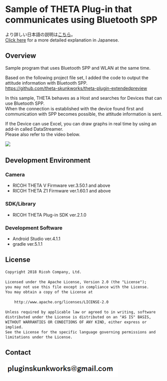 # Sample of THETA Plug-in that communicates using Bluetooth SPP

より詳しい日本語の説明は[こちら](https://qiita.com/KA-2/items/b6d261d9b8bf584ebfe4)。<br>
[Click here](https://qiita.com/KA-2/items/b6d261d9b8bf584ebfe4) for a more detailed explanation in Japanese.

## Overview

Sample program that uses Bluetooth SPP and WLAN at the same time.<br>

Based on the following project file set, I added the code to output the attitude information with Bluetooth SPP.<br>
https://github.com/theta-skunkworks/theta-plugin-extendedpreview


In this sample, THETA behaves as a Host and searches for Devices that can use Bluetooth SPP.<br>
When the connection is established with the device found first and communication with SPP becomes possible, the attitude information is sent.<br>

If the Device can use Excel, you can draw graphs in real time by using an add-in called DataStreamer.<br>
Please also refer to the video below.<br>

[![](https://img.youtube.com/vi/qEebELw_9L0/0.jpg)](https://www.youtube.com/watch?v=qEebELw_9L0)

## Development Environment

### Camera
* RICOH THETA V Firmware ver.3.50.1 and above
* RICOH THETA Z1 Firmware ver.1.60.1 and above

### SDK/Library
* RICOH THETA Plug-in SDK ver.2.1.0

### Development Software
* Android Studio ver.4.1.1
* gradle ver.5.1.1


## License

```
Copyright 2018 Ricoh Company, Ltd.

Licensed under the Apache License, Version 2.0 (the "License");
you may not use this file except in compliance with the License.
You may obtain a copy of the License at

    http://www.apache.org/licenses/LICENSE-2.0

Unless required by applicable law or agreed to in writing, software
distributed under the License is distributed on an "AS IS" BASIS,
WITHOUT WARRANTIES OR CONDITIONS OF ANY KIND, either express or implied.
See the License for the specific language governing permissions and
limitations under the License.
```

## Contact
![Contact](img/contact.png)

